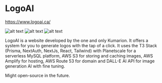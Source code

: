 # LogoAI
https://www.logoai.ca/

![alt text](blob:https://imgur.com/6ee7dcc2-6636-417a-939b-84ed52a55d06) ![alt text](https://i.imgur.com/5eCiwxM.png) ![alt text](blob:https://imgur.com/57c59b6a-2cbf-43b2-a67f-0c789b9b01e8)

LogoAI is a website developed by the one and only Kumarion. It offers a system for you to generate logos with the tap of a click. It uses the T3 Stack (Prisma, NextAuth, NextJs, React, Tailwind) with Planetscale for a serverless MySQL platform, AWS S3 for storing and caching images, AWS Amplify for hosting, AWS Route 53 for domain and DALL-E AI API for image generation AI with fine tuning.

Might open-source in the future.
